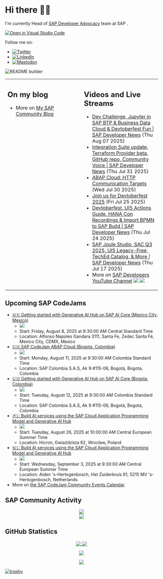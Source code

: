 
# Hi there 👋🏼

I'm currently Head of [SAP Developer Advocacy](https://developers.sap.com/developer-advocates.html) team at SAP .

[![Open in Visual Studio Code](https://img.shields.io/badge/Made%20for-VSCode-1f425f.svg)](https://github.dev/jung-thomas/jung-thomas)

Follow me on:
- <a href="https://twitter.com/thomas_jung"><img alt="Twitter" src="https://img.shields.io/badge/thomas_jung-%231DA1F2.svg?style=for-the-badge&logo=Twitter&logoColor=white"/></a>
- <a href="https://www.linkedin.com/in/thomasjungsap/"><img alt="LinkedIn" src="https://img.shields.io/badge/linkedin-%230077B5.svg?style=for-the-badge&logo=linkedin&logoColor=white"/></a>
- <a rel="me" href="https://mastodon.cloud/@thomas_jung"><img alt="Mastodon" src="https://img.shields.io/mastodon/follow/109262551990174478?domain=https%3A%2F%2Fmastodon.cloud%2F&style=social"/></a>

![README builder](https://github.com/jung-thomas/jung-thomas/workflows/README%20builder/badge.svg)

<table><tr><td valign="top" width="50%">
 
## On my blog
- More on [My SAP Community Blog](https://community.sap.com/t5/user/viewprofilepage/user-id/139)
</td>
  
<td valign="top" width="50%">
  
## Videos and Live Streams
- [Dev Challenge, Jupyter in SAP BTP & Business Data Cloud & Devtoberfest Fun | SAP Developer News](https://www.youtube.com/watch?v=ciUO6NM-b6Y) (Thu Aug 07 2025)
- [Integration Suite update, Terraform Provider beta, GitHub repo, Community Voice | SAP Developer News](https://www.youtube.com/watch?v=4_vluAVEY-4) (Thu Jul 31 2025)
- [ABAP Cloud:  HTTP Communication Targets](https://www.youtube.com/watch?v=n6_rekYKcwY) (Wed Jul 30 2025)
- [Join us for Devtoberfest 2025](https://www.youtube.com/watch?v=AKO8aZJ15PU) (Fri Jul 25 2025)
- [Devtoberfest, UI5 Actions Guide, HANA Con Recordings & Import BPMN to SAP Build | SAP Developer News](https://www.youtube.com/watch?v=ZEa_j4wdcls) (Thu Jul 24 2025)
- [SAP Joule Studio, SAC Q3 2025, UI5 Legacy-Free, TechEd Catalog, & More | SAP Developer News](https://www.youtube.com/watch?v=UkOonSYtiW8) (Thu Jul 17 2025)
- More on [SAP Developers YouTube Channel](https://www.youtube.com/channel/UCNfmelKDrvRmjYwSi9yvrMg) ![](https://img.shields.io/youtube/channel/views/UCNfmelKDrvRmjYwSi9yvrMg) ![](https://img.shields.io/youtube/channel/subscribers/UCNfmelKDrvRmjYwSi9yvrMg)
</td></tr></table>

## Upcoming SAP CodeJams
- [🇲🇽 Getting started with Generative AI Hub on SAP AI Core (Mexico City, Mexico)](https://community.sap.com/t5/sap-codejam/getting-started-with-generative-ai-hub-on-sap-ai-core-mexico-city-mexico/ev-p/14116336)
  - <img src="https://community.sap.com/t5/image/serverpage/image-id/268291i9D024D8A89140CC5/image-size/thumb?v=v2&px=150" />
  - Start: Friday, August 8, 2025 at 9:30:00 AM Central Standard Time
  - Location: Alfonso Napoles Gandara 3111, Santa Fe, Zedec Santa Fé, Mexico City, CDMX, Mexico
- [🇨🇴 SAP CodeJam ABAP Cloud (Bogota, Colombia)](https://community.sap.com/t5/sap-codejam/sap-codejam-abap-cloud-bogota-colombia/ev-p/14116371)
  - <img src="https://community.sap.com/t5/image/serverpage/image-id/268314i4CAC51A2B8751DD6/image-size/thumb?v=v2&px=150" />
  - Start: Monday, August 11, 2025 at 9:30:00 AM Colombia Standard Time
  - Location: SAP Colombia S.A.S, Ak 9 #115-06, Bogotá, Bogota, Colombia
- [🇨🇴 Getting started with Generative AI Hub on SAP AI Core (Bogota, Colombia)](https://community.sap.com/t5/sap-codejam/getting-started-with-generative-ai-hub-on-sap-ai-core-bogota-colombia/ev-p/14116343)
  - <img src="https://community.sap.com/t5/image/serverpage/image-id/268293i19BD448625542153/image-size/thumb?v=v2&px=150" />
  - Start: Tuesday, August 12, 2025 at 9:30:00 AM Colombia Standard Time
  - Location: SAP Colombia S.A.S, Ak 9 #115-06, Bogotá, Bogota, Colombia
- [🇵🇱 Build AI services using the SAP Cloud Application Programming Model and Generative AI Hub](https://community.sap.com/t5/sap-codejam/build-ai-services-using-the-sap-cloud-application-programming-model-and/ev-p/14156198)
  - <img src="https://community.sap.com/t5/image/serverpage/image-id/292541i6088F05474D0AE65/image-size/thumb?v=v2&px=150" />
  - Start: Tuesday, August 26, 2025 at 10:00:00 AM Central European Summer Time
  - Location: Hicron, Gwiaździsta 62, Wrocław, Poland
- [🇳🇱 Build AI services using the SAP Cloud Application Programming Model and Generative AI Hub](https://community.sap.com/t5/sap-codejam/build-ai-services-using-the-sap-cloud-application-programming-model-and/ev-p/14164269)
  - <img src="https://community.sap.com/t5/image/serverpage/image-id/292537iC58DECE35CD3F74A/image-size/thumb?v=v2&px=150" />
  - Start: Wednesday, September 3, 2025 at 9:30:00 AM Central European Summer Time
  - Location: Aiden 's-Hertogenbosch, Het Zuiderkruis 61, 5215 MV 's-Hertogenbosch, Netherlands
- More on [the SAP CodeJam Community Events Calendar](https://groups.community.sap.com/t5/sap-codejam/eb-p/codejam-events)

## SAP Community Activity
<p align = "center">
<a href="https://community.sap.com/t5/user/viewprofilepage/user-id/139">
  <img align="center" src="https://devrel-tools-prod-scn-badges-srv.cfapps.eu10.hana.ondemand.com/activity/139" />
</a>
</br>
<a href="https://community.sap.com/t5/user/viewprofilepage/user-id/139">
  <img align="center" src="https://devrel-tools-prod-scn-badges-srv.cfapps.eu10.hana.ondemand.com/showcaseBadges/139/1570/674/384/900/390" />
</a>
</p>

## GitHub Statistics
<p align = "center">
<a href="https://github.com/anuraghazra/github-readme-stats">
  <img align="center" src="https://github-readme-stats.vercel.app/api?username=jung-thomas&count_private=true&show_icons=true&theme=dark&line_height=27" />
</a>
<a href="https://github.com/anuraghazra/github-readme-stats">
  <img align="center" src="https://github-readme-stats.vercel.app/api/top-langs/?username=jung-thomas&show_icons=true&theme=dark" />
</a>
</p>

<p align = "center">
 <img  src="https://github-readme-streak-stats.herokuapp.com/?user=jung-thomas&show_icons=true&locale=en&layout=compact&theme=dark&line_height=0" />
</p> 

<p align = "center">
 <img src="https://activity-graph.herokuapp.com/graph?username=jung-thomas&theme=redical">
</p> 

[![trophy](https://github-profile-trophy.vercel.app/?username=jung-thomas&theme=onedark)](https://github.com/ryo-ma/github-profile-trophy)


